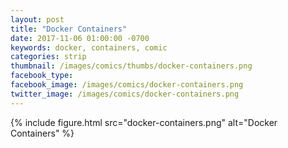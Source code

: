 ```yaml
---
layout: post
title: "Docker Containers"
date: 2017-11-06 01:00:00 -0700
keywords: docker, containers, comic
categories: strip
thumbnail: /images/comics/thumbs/docker-containers.png
facebook_type: 
facebook_image: /images/comics/docker-containers.png
twitter_image: /images/comics/docker-containers.png
---
```


{% include figure.html src="docker-containers.png" alt="Docker Containers" %}
